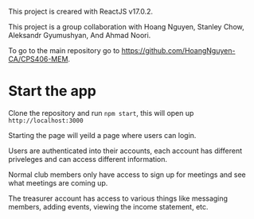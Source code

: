 This project is creared with ReactJS v17.0.2.

This project is a group collaboration with Hoang Nguyen, Stanley Chow, Aleksandr Gyumushyan, And Ahmad Noori.

To go to the main repository go to https://github.com/HoangNguyen-CA/CPS406-MEM.

# Start the app

Clone the repository and run `npm start`, this will open up `http://localhost:3000`

Starting the page will yeild a page where users can login.

Users are authenticated into their accounts, each account has different priveleges and can access different information.

Normal club members only have access to sign up for meetings and see what meetings are coming up.

The treasurer account has access to various things like messaging members, adding events, viewing the income statement, etc.
